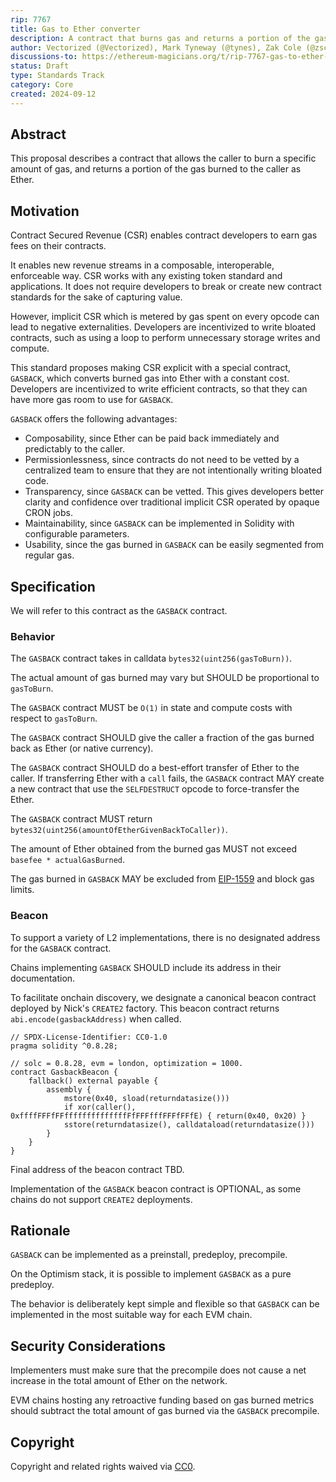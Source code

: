 ```yaml
---
rip: 7767
title: Gas to Ether converter
description: A contract that burns gas and returns a portion of the gas burned to the caller as Ether
author: Vectorized (@Vectorized), Mark Tyneway (@tynes), Zak Cole (@zscole), Charles Cooper (@charles-cooper)
discussions-to: https://ethereum-magicians.org/t/rip-7767-gas-to-ether-precompile/21005
status: Draft
type: Standards Track
category: Core
created: 2024-09-12
---
```


## Abstract

This proposal describes a contract that allows the caller to burn a specific amount of gas, and returns a portion of the gas burned to the caller as Ether.

## Motivation

Contract Secured Revenue (CSR) enables contract developers to earn gas fees on their contracts.

It enables new revenue streams in a composable, interoperable, enforceable way. CSR works with any existing token standard and applications. It does not require developers to break or create new contract standards for the sake of capturing value.

However, implicit CSR which is metered by gas spent on every opcode can lead to negative externalities. Developers are incentivized to write bloated contracts, such as using a loop to perform unnecessary storage writes and compute.

This standard proposes making CSR explicit with a special contract, `GASBACK`, which converts burned gas into Ether with a constant cost. Developers are incentivized to write efficient contracts, so that they can have more gas room to use for `GASBACK`.

`GASBACK` offers the following advantages:
- Composability, since Ether can be paid back immediately and predictably to the caller.
- Permissionlessness, since contracts do not need to be vetted by a centralized team to ensure that they are not intentionally writing bloated code.
- Transparency, since `GASBACK` can be vetted. This gives developers better clarity and confidence over traditional implicit CSR operated by opaque CRON jobs.
- Maintainability, since `GASBACK` can be implemented in Solidity with configurable parameters.
- Usability, since the gas burned in `GASBACK` can be easily segmented from regular gas.

## Specification

We will refer to this contract as the `GASBACK` contract.

### Behavior 

The `GASBACK` contract takes in calldata `bytes32(uint256(gasToBurn))`.

The actual amount of gas burned may vary but SHOULD be proportional to `gasToBurn`.

The `GASBACK` contract MUST be `O(1)` in state and compute costs with respect to `gasToBurn`.

The `GASBACK` contract SHOULD give the caller a fraction of the gas burned back as Ether (or native currency).

The `GASBACK` contract SHOULD do a best-effort transfer of Ether to the caller. If transferring Ether with a `call` fails, the `GASBACK` contract MAY create a new contract that use the `SELFDESTRUCT` opcode to force-transfer the Ether.

The `GASBACK` contract MUST return `bytes32(uint256(amountOfEtherGivenBackToCaller))`.

The amount of Ether obtained from the burned gas MUST not exceed `basefee * actualGasBurned`.

The gas burned in `GASBACK` MAY be excluded from [EIP-1559](https://eips.ethereum.org/EIPS/eip-1559) and block gas limits.

### Beacon

To support a variety of L2 implementations, there is no designated address for the `GASBACK` contract.

Chains implementing `GASBACK` SHOULD include its address in their documentation.

To facilitate onchain discovery, we designate a canonical beacon contract deployed by Nick's `CREATE2` factory. This beacon contract returns `abi.encode(gasbackAddress)` when called.

```solidity
// SPDX-License-Identifier: CC0-1.0
pragma solidity ^0.8.28;

// solc = 0.8.28, evm = london, optimization = 1000.
contract GasbackBeacon {
    fallback() external payable {
        assembly {
            mstore(0x40, sload(returndatasize()))
            if xor(caller(), 0xffffFFFfFFffffffffffffffFfFFFfffFFFfFFfE) { return(0x40, 0x20) }
            sstore(returndatasize(), calldataload(returndatasize()))
        }
    }
}
```

Final address of the beacon contract TBD.

Implementation of the `GASBACK` beacon contract is OPTIONAL, as some chains do not support `CREATE2` deployments.

## Rationale

`GASBACK` can be implemented as a preinstall, predeploy, precompile.

On the Optimism stack, it is possible to implement `GASBACK` as a pure predeploy.

The behavior is deliberately kept simple and flexible so that `GASBACK` can be implemented in the most suitable way for each EVM chain.

## Security Considerations

Implementers must make sure that the precompile does not cause a net increase in the total amount of Ether on the network.

EVM chains hosting any retroactive funding based on gas burned metrics should subtract the total amount of gas burned via the `GASBACK` precompile.

## Copyright

Copyright and related rights waived via [CC0](../LICENSE.md).
